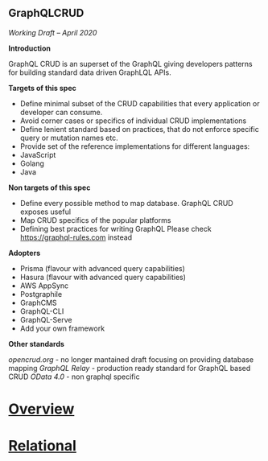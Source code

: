 GraphQLCRUD
--------

*Working Draft – April 2020*

**Introduction**

GraphQL CRUD is an superset of the GraphQL giving developers
patterns for building standard data driven GraphLQL APIs.

**Targets of this spec**

- Define minimal subset of the CRUD capabilities 
that every application or developer can consume.
- Avoid corner cases or specifics of individual CRUD implementations 
- Define lenient standard based on practices, 
that do not enforce specific query or mutation names etc.
- Provide set of the reference implementations for different languages:
 - JavaScript 
 - Golang
 - Java

**Non targets of this spec**

- Define every possible method to map database. 
GraphQL CRUD exposes useful
- Map CRUD specifics of the popular platforms 
- Defining best practices for writing GraphQL
Please check https://graphql-rules.com instead

**Adopters** 

- Prisma (flavour with advanced query capabilities)
- Hasura (flavour with advanced query capabilities)
- AWS AppSync
- Postgraphile
- GraphCMS
- GraphQL-CLI
- GraphQL-Serve
- Add your own framework

**Other standards** 

*opencrud.org* -  no longer mantained draft focusing on providing database mapping 
*GraphQL Relay* - production ready standard for GraphQL based CRUD
*OData 4.0* - non graphql specific

# [Overview](1-overview.md)

# [Relational](2-crud/2-1-overview.md)
